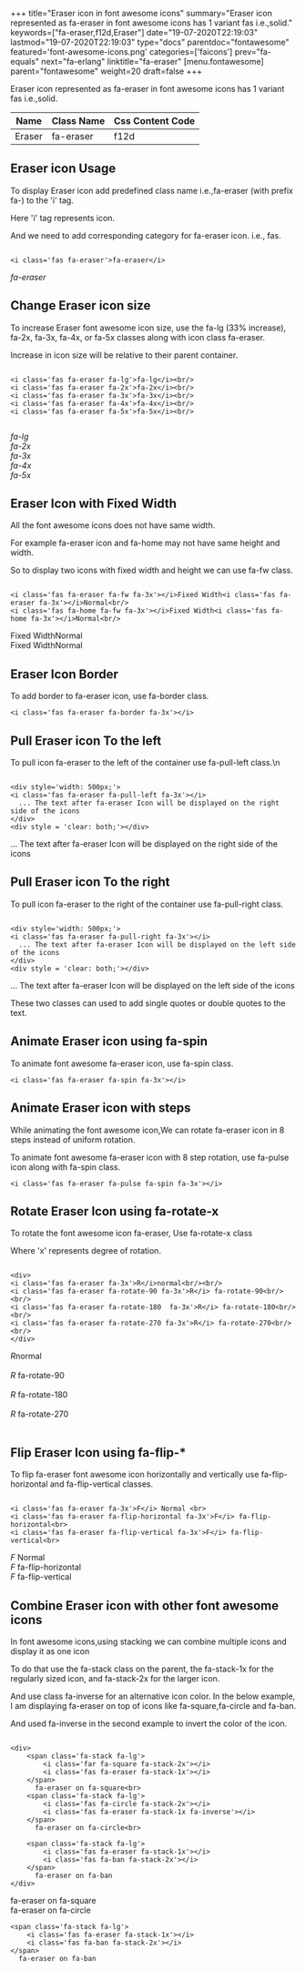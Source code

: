 +++
title="Eraser icon in font awesome icons"
summary="Eraser icon represented as fa-eraser in font awesome icons has 1 variant fas i.e.,solid."
keywords=["fa-eraser,f12d,Eraser"]
date="19-07-2020T22:19:03"
lastmod="19-07-2020T22:19:03"
type="docs"
parentdoc="fontawesome"
featured='font-awesome-icons.png'
categories=['faicons']
prev="fa-equals"
next="fa-erlang"
linktitle="fa-eraser"
[menu.fontawesome]
parent="fontawesome"
weight=20
draft=false
+++


Eraser icon represented as fa-eraser in font awesome icons has 1 variant fas i.e.,solid.

<div class='table-responsive'><table class='table'><thead><tr><th>Name</th><th>Class Name</th><th>Css Content Code</th></tr></thead><tbody><tr><td>Eraser</td><td>fa-eraser</td><td>f12d</td></tr></tbody></table></div>



## Eraser icon Usage

To display Eraser icon add predefined class name i.e.,fa-eraser (with prefix fa-) to the 'i' tag.

Here 'i' tag represents icon.

And we need to add corresponding category for fa-eraser icon. i.e., fas.


```

<i class='fas fa-eraser'>fa-eraser</i>
```

<i class='fas fa-eraser'>fa-eraser</i>




## Change Eraser icon size
To increase Eraser font awesome icon size, use the fa-lg (33% increase), fa-2x, fa-3x, fa-4x, or fa-5x classes along with icon class fa-eraser.

Increase in icon size will be relative to their parent container. 

```

<i class='fas fa-eraser fa-lg'>fa-lg</i><br/>
<i class='fas fa-eraser fa-2x'>fa-2x</i><br/>
<i class='fas fa-eraser fa-3x'>fa-3x</i><br/>
<i class='fas fa-eraser fa-4x'>fa-4x</i><br/>
<i class='fas fa-eraser fa-5x'>fa-5x</i><br/>
            
```

<i class='fas fa-eraser fa-lg'>fa-lg</i><br/>
<i class='fas fa-eraser fa-2x'>fa-2x</i><br/>
<i class='fas fa-eraser fa-3x'>fa-3x</i><br/>
<i class='fas fa-eraser fa-4x'>fa-4x</i><br/>
<i class='fas fa-eraser fa-5x'>fa-5x</i><br/>
            



## Eraser Icon with Fixed Width 

All the font awesome icons does not have same width.

For example fa-eraser icon and fa-home may not have same height and width.

So to display two icons with fixed width and height we can use fa-fw class.


```

<i class='fas fa-eraser fa-fw fa-3x'></i>Fixed Width<i class='fas fa-eraser fa-3x'></i>Normal<br/>
<i class='fas fa-home fa-fw fa-3x'></i>Fixed Width<i class='fas fa-home fa-3x'></i>Normal<br/>
```

<i class='fas fa-eraser fa-fw fa-3x'></i>Fixed Width<i class='fas fa-eraser fa-3x'></i>Normal<br/>
<i class='fas fa-home fa-fw fa-3x'></i>Fixed Width<i class='fas fa-home fa-3x'></i>Normal<br/>



## Eraser Icon Border 

To add border to fa-eraser icon, use fa-border class.


```
<i class='fas fa-eraser fa-border fa-3x'></i>

```
<i class='fas fa-eraser fa-border fa-3x'></i>





## Pull Eraser icon To the left

To pull icon fa-eraser to the left of the container use fa-pull-left class.\n

```

<div style='width: 500px;'>
<i class='fas fa-eraser fa-pull-left fa-3x'></i>
  ... The text after fa-eraser Icon will be displayed on the right side of the icons
</div>
<div style = 'clear: both;'></div>
```

<div style='width: 500px;'>
<i class='fas fa-eraser fa-pull-left fa-3x'></i>
  ... The text after fa-eraser Icon will be displayed on the right side of the icons
</div>
<div style = 'clear: both;'></div>




## Pull Eraser icon To the right
To pull icon fa-eraser to the right of the container use fa-pull-right class.

```

<div style='width: 500px;'>
<i class='fas fa-eraser fa-pull-right fa-3x'></i>
  ... The text after fa-eraser Icon will be displayed on the left side of the icons
</div>
<div style = 'clear: both;'></div>
```

<div style='width: 500px;'>
<i class='fas fa-eraser fa-pull-right fa-3x'></i>
  ... The text after fa-eraser Icon will be displayed on the left side of the icons
</div>
<div style = 'clear: both;'></div>

These two classes can used to add single quotes or double quotes to the text.


## Animate Eraser icon using fa-spin
To animate font awesome fa-eraser icon, use fa-spin class.

```
<i class='fas fa-eraser fa-spin fa-3x'></i>
```
<i class='fas fa-eraser fa-spin fa-3x'></i>




## Animate Eraser icon with steps
While animating the font awesome icon,We can rotate fa-eraser icon in 8 steps instead of uniform rotation.

To animate font awesome fa-eraser icon with 8 step rotation, use fa-pulse icon along with fa-spin class.


```
<i class='fas fa-eraser fa-pulse fa-spin fa-3x'></i>

```
<i class='fas fa-eraser fa-pulse fa-spin fa-3x'></i>





## Rotate Eraser Icon using fa-rotate-x
To rotate the font awesome icon fa-eraser, Use fa-rotate-x class

Where 'x' represents degree of rotation.


```

<div>
<i class='fas fa-eraser fa-3x'>R</i>normal<br/><br/>
<i class='fas fa-eraser fa-rotate-90 fa-3x'>R</i> fa-rotate-90<br/><br/> 
<i class='fas fa-eraser fa-rotate-180  fa-3x'>R</i> fa-rotate-180<br/><br/> 
<i class='fas fa-eraser fa-rotate-270 fa-3x'>R</i> fa-rotate-270<br/><br/>
</div>
```

<div>
<i class='fas fa-eraser fa-3x'>R</i>normal<br/><br/>
<i class='fas fa-eraser fa-rotate-90 fa-3x'>R</i> fa-rotate-90<br/><br/> 
<i class='fas fa-eraser fa-rotate-180  fa-3x'>R</i> fa-rotate-180<br/><br/> 
<i class='fas fa-eraser fa-rotate-270 fa-3x'>R</i> fa-rotate-270<br/><br/>
</div>




## Flip Eraser Icon using fa-flip-*
To flip fa-eraser font awesome icon horizontally and vertically use fa-flip-horizontal and fa-flip-vertical classes. 

```

<i class='fas fa-eraser fa-3x'>F</i> Normal <br>
<i class='fas fa-eraser fa-flip-horizontal fa-3x'>F</i> fa-flip-horizontal<br>
<i class='fas fa-eraser fa-flip-vertical fa-3x'>F</i> fa-flip-vertical<br>
```

<i class='fas fa-eraser fa-3x'>F</i> Normal <br>
<i class='fas fa-eraser fa-flip-horizontal fa-3x'>F</i> fa-flip-horizontal<br>
<i class='fas fa-eraser fa-flip-vertical fa-3x'>F</i> fa-flip-vertical<br>




## Combine Eraser icon with other font awesome icons
In font awesome icons,using stacking we can combine multiple icons and display it as one icon 

To do that use the fa-stack class on the parent, the fa-stack-1x for the regularly sized icon, and fa-stack-2x for the larger icon.

And use class fa-inverse for an alternative icon color. 
In the below example, I am displaying fa-eraser on top of icons like fa-square,fa-circle and fa-ban.

And used fa-inverse in the second example to invert the color of the icon.

```

<div>
    <span class='fa-stack fa-lg'>
        <i class='far fa-square fa-stack-2x'></i>
        <i class='fas fa-eraser fa-stack-1x'></i>
    </span>
      fa-eraser on fa-square<br>
    <span class='fa-stack fa-lg'>
        <i class='fas fa-circle fa-stack-2x'></i>
        <i class='fas fa-eraser fa-stack-1x fa-inverse'></i>
    </span>
      fa-eraser on fa-circle<br>

    <span class='fa-stack fa-lg'>
        <i class='fas fa-eraser fa-stack-1x'></i>
        <i class='fas fa-ban fa-stack-2x'></i>
    </span>
      fa-eraser on fa-ban
</div>
```

<div>
    <span class='fa-stack fa-lg'>
        <i class='far fa-square fa-stack-2x'></i>
        <i class='fas fa-eraser fa-stack-1x'></i>
    </span>
      fa-eraser on fa-square<br>
    <span class='fa-stack fa-lg'>
        <i class='fas fa-circle fa-stack-2x'></i>
        <i class='fas fa-eraser fa-stack-1x fa-inverse'></i>
    </span>
      fa-eraser on fa-circle<br>

    <span class='fa-stack fa-lg'>
        <i class='fas fa-eraser fa-stack-1x'></i>
        <i class='fas fa-ban fa-stack-2x'></i>
    </span>
      fa-eraser on fa-ban
</div>






